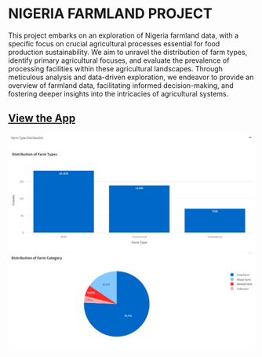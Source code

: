 # NIGERIA FARMLAND PROJECT

This project embarks on an exploration of Nigeria farmland data, with a specific focus on crucial agricultural processes essential for food production sustainability. We aim to unravel the distribution of farm types, identify primary agricultural focuses, and evaluate the prevalence of processing facilities within these agricultural landscapes.
Through meticulous analysis and data-driven exploration, we endeavor to provide an overview of farmland data, facilitating informed decision-making, and fostering deeper insights into the intricacies of agricultural systems.

## [View the App](https://nigeria-farmland.streamlit.app/)

![Alt text](farm_distribution.jpg)
![Alt text](farm_category.jpg)
